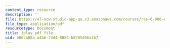```yaml
---
content_type: resource
description: ''
file: https://ol-ocw-studio-app-qa.s3.amazonaws.com/courses/res-6-006-video-demonstrations-in-lasers-and-optics-spring-2008/e06ca88aa4b673d48884b8705496a1b7_4YPxRTFxy2A.pdf
file_type: application/pdf
resourcetype: Document
title: 3play pdf file
uid: e06ca88a-a4b6-73d4-8884-b8705496a1b7
---
```

